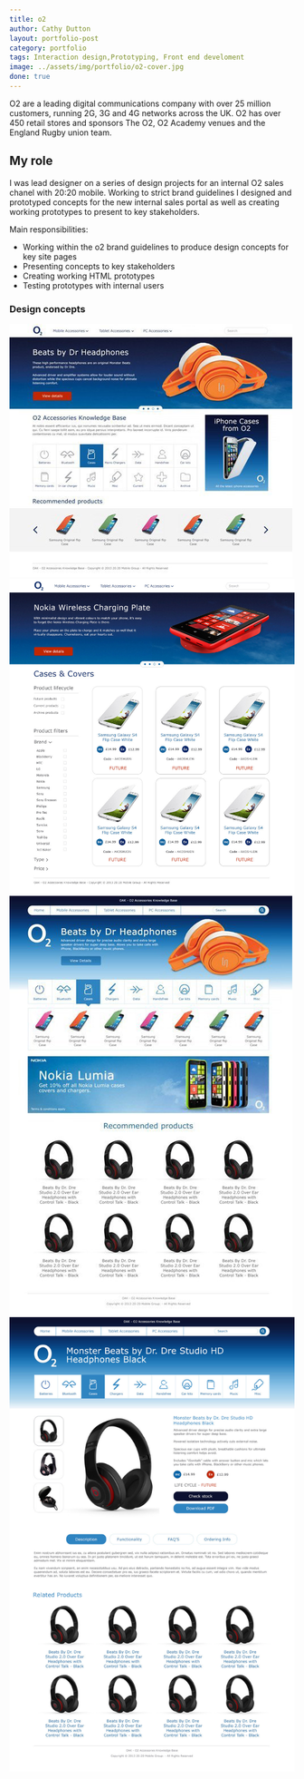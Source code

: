 ```yaml
---
title: o2
author: Cathy Dutton
layout: portfolio-post
category: portfolio
tags: Interaction design,Prototyping, Front end develoment
image: ../assets/img/portfolio/o2-cover.jpg
done: true
---
```


<p class="highlight-quote">O2 are a leading digital communications company with over 25 million customers, running 2G, 3G and 4G networks across the UK.  O2 has over 450 retail stores and sponsors The O2, O2 Academy venues and the England Rugby union team. </p>

<h2 class="heading">My role</h2>
I was lead designer on a series of design projects for an internal O2 sales chanel with 20:20 mobile. Working to strict brand guidelines I designed and prototyped concepts for the new internal sales portal as well as creating working prototypes to present to key stakeholders.


Main responsibilities:

- Working within the o2 brand guidelines to produce design concepts for key site pages
- Presenting concepts to key stakeholders
- Creating working HTML prototypes
- Testing prototypes with internal users

<h3 class="heading">Design concepts</h3>

<section class="portfolio-images">
<div class="portfolio-piece-wrapper">
    <div class="portfolio-piece">
        <img src="../assets/img/portfolio/o2/home-one.jpg" class="portfolio-piece__img"  alt="o2 home page concept one">
    </div>
</div>
<div class="portfolio-piece-wrapper">
    <div class="portfolio-piece">
        <img src="../assets/img/portfolio/o2/category-one.jpg" class="portfolio-piece__img"  alt="o2 category page concept one">
    </div>
</div>
</section>

<section class="portfolio-images">
<div class="portfolio-piece-wrapper">
    <div class="portfolio-piece">
        <img src="../assets/img/portfolio/o2/home-two.jpg" class="portfolio-piece__img"  alt="o2 home page concept two">
    </div>
</div>
<div class="portfolio-piece-wrapper">
    <div class="portfolio-piece">
        <img src="../assets/img/portfolio/o2/category-two.jpg" class="portfolio-piece__img"  alt="o2 product page concept two">
    </div>
</div>
</section>

